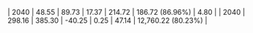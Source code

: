 | 2040 | 48.55 | 89.73 |  17.37 | 214.72 | 186.72 (86.96%) | 4.80 |
| 2040 | 298.16 | 385.30 | -40.25 | 0.25 | 47.14 | 12,760.22 (80.23%) |
